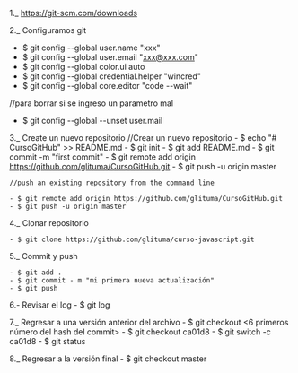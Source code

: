 1._ https://git-scm.com/downloads

2._ Configuramos git
  - $ git config --global user.name "xxx"
  - $ git config --global user.email "xxx@xxx.com"
  - $ git config --global color.ui auto
  - $ git config --global credential.helper "wincred"
  - $ git config --global core.editor "code --wait"

  //para borrar si se ingreso un parametro mal
  - $ git config --global --unset user.mail

3._ Create un nuevo repositorio
    //Crear un nuevo repositorio
    - $ echo "# CursoGitHub" >> README.md
    - $ git init
    - $ git add README.md
    - $ git commit -m "first commit"
    - $ git remote add origin https://github.com/glituma/CursoGitHub.git
    - $ git push -u origin master

    //push an existing repository from the command line

    - $ git remote add origin https://github.com/glituma/CursoGitHub.git
    - $ git push -u origin master

4._ Clonar repositorio

    - $ git clone https://github.com/glituma/curso-javascript.git

5._ Commit y push

    - $ git add .
    - $ git commit - m "mi primera nueva actualización"
    - $ git push

6.- Revisar el log
    - $ git log

7._ Regresar a una versión anterior del archivo
    - $ git checkout <6 primeros número del hash del commit>
    - $ git checkout ca01d8
    - $ git switch -c ca01d8
    - $ git status

8._ Regresar a la versión final
    - $ git checkout master

